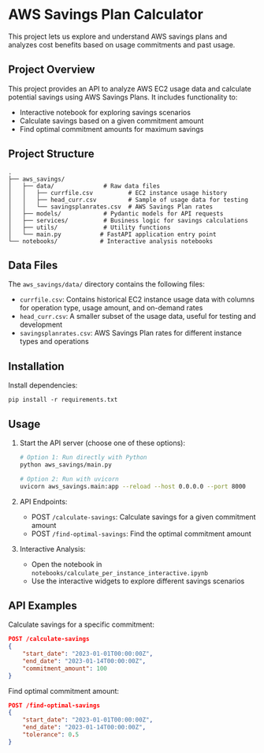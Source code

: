 # AWS Savings Plan Calculator

This project lets us explore and understand AWS savings plans and analyzes cost benefits based on usage commitments and past usage.

## Project Overview

This project provides an API to analyze AWS EC2 usage data and calculate potential savings using AWS Savings Plans. It includes functionality to:
- Interactive notebook for exploring savings scenarios
- Calculate savings based on a given commitment amount
- Find optimal commitment amounts for maximum savings


## Project Structure

```
.
├── aws_savings/
│   ├── data/              # Raw data files
│   │   ├── currfile.csv          # EC2 instance usage history
│   │   ├── head_curr.csv         # Sample of usage data for testing
│   │   └── savingsplanrates.csv  # AWS Savings Plan rates
│   ├── models/            # Pydantic models for API requests
│   ├── services/          # Business logic for savings calculations
│   ├── utils/             # Utility functions
│   └── main.py           # FastAPI application entry point
└── notebooks/            # Interactive analysis notebooks
```

## Data Files

The `aws_savings/data/` directory contains the following files:

- `currfile.csv`: Contains historical EC2 instance usage data with columns for operation type, usage amount, and on-demand rates
- `head_curr.csv`: A smaller subset of the usage data, useful for testing and development
- `savingsplanrates.csv`: AWS Savings Plan rates for different instance types and operations

## Installation

Install dependencies:
   ```
   pip install -r requirements.txt
   ```

## Usage

1. Start the API server (choose one of these options):
   ```bash
   # Option 1: Run directly with Python
   python aws_savings/main.py

   # Option 2: Run with uvicorn
   uvicorn aws_savings.main:app --reload --host 0.0.0.0 --port 8000
   ```

2. API Endpoints:
   - POST `/calculate-savings`: Calculate savings for a given commitment amount
   - POST `/find-optimal-savings`: Find the optimal commitment amount

3. Interactive Analysis:
   - Open the notebook in `notebooks/calculate_per_instance_interactive.ipynb`
   - Use the interactive widgets to explore different savings scenarios

## API Examples

Calculate savings for a specific commitment:
```json
POST /calculate-savings
{
    "start_date": "2023-01-01T00:00:00Z",
    "end_date": "2023-01-14T00:00:00Z",
    "commitment_amount": 100
}
```

Find optimal commitment amount:
```json
POST /find-optimal-savings
{
    "start_date": "2023-01-01T00:00:00Z",
    "end_date": "2023-01-14T00:00:00Z",
    "tolerance": 0.5
}
```
